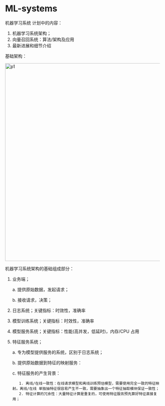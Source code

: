 # ML-systems
机器学习系统
计划中的内容：
  1. 机器学习系统架构；
  2. 向量召回系统：算法/架构及应用
  3. 最新进展和细节介绍

基础架构：

<img width="643" alt="p1" src="https://user-images.githubusercontent.com/19179476/155679654-e582071b-06f7-4ef5-9e9b-9e97d77f4ffc.png">

机器学习系统架构的基础组成部分：
1. 业务端；
      
      a. 提供原始数据，发起请求；
      
      b. 接收请求，决策；
3. 日志系统；关键指标：时效性，准确率
4. 模型训练系统；关键指标：时效性，准确率
5. 模型服务系统；关键指标：性能(高并发，低延时)，内存/CPU 占用
6. 特征服务系统；

      a. 专为模型提供服务的系统，区别于日志系统；
      
      b. 提供原始数据到特征的映射服务：
      
      c. 特征服务的产生背景：
      
          1. 离线/在线一致性：在线请求模型和离线训练预估模型，需要使用完全一致的特征映射。离线/在线 单独抽特征很容易产生不一致，需要抽象出一个特征抽取模块保证一致性；
          2. 特征计算的冗余性：大量特征计算是重复的，可使用特征服务预先算好特征直接复用；

